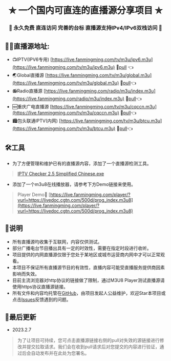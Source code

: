 <h1 align="center"> ✯ 一个国内可直连的直播源分享项目 ✯ </h1>

<h3 align="center">🔕 永久免费 直连访问 完善的台标 直播源支持IPv4/IPv6双栈访问 🔕</h3>

## 🤹‍♂️直播源地址:
- 📺IPTV(IPV6专用) [https://live.fanmingming.com/tv/m3u/ipv6.m3u](https://live.fanmingming.com/tv/m3u/ipv6.m3u) 📑[pull](https://github.com/fanmingming/live/edit/main/tv/m3u/ipv6.m3u) 👈
- 🌏Global直播源 [https://live.fanmingming.com/tv/m3u/global.m3u](https://live.fanmingming.com/tv/m3u/global.m3u) 📑[pull](https://github.com/fanmingming/live/edit/main/tv/m3u/global.m3u)👈
- 📻Radio直播源 [https://live.fanmingming.com/radio/m3u/index.m3u](https://live.fanmingming.com/radio/m3u/index.m3u) 📑[pull](https://github.com/fanmingming/live/edit/main/radio/m3u/index.m3u)👈
- 🆕重庆广电直播源 [https://live.fanmingming.com/tv/m3u/cqccn.m3u](https://live.fanmingming.com/tv/m3u/cqccn.m3u) 📑[pull](https://github.com/fanmingming/live/edit/main/tv/m3u/cqccn.m3u)👈
- 🏙️包头联通IPTV(内网) [https://live.fanmingming.com/tv/m3u/btcu.m3u](https://live.fanmingming.com/tv/m3u/btcu.m3u) 📑[pull](https://github.com/fanmingming/live/edit/main/tv/m3u/btcu.m3u)👈

## 🛠️工具
- 为了方便管理和维护已有的直播源内容，添加了一个直播源检测工具。

> [IPTV Checker 2.5 Simplified Chinese.exe](https://live.fanmingming.com/tools/IPTV-Checker-2.5-Simplified-Chinese.exe)

- 添加了一个m3u8在线播放器，请参考下方Demo链接来使用。

> Player Demo🔗 [https://live.fanmingming.com/player/?vurl=https://livedoc.cgtn.com/500d/prog_index.m3u8](https://live.fanmingming.com/player/?vurl=https://livedoc.cgtn.com/500d/prog_index.m3u8)

## 📖说明
- 所有直播源均收集于互联网，内容仅供测试。
- 部分广播电台节目播出具有一定的时效性，需要在指定时段进行收听。
- 项目提供的内网直播源仅限于您处于某地区或城市运营商内网中才可以正常观看。
- 本项目不保证所有直播源节目的有效性，直播内容可能受直播服务提供商因素影响而失效。
- 目前主流浏览器对http协议的链接做了限制，通过M3U8 Player测试直播源请使用https协议直播源链接。
- 所有文件和内容均托管在[GitHub](https://github.com/fanmingming/live)，由项目发起人公益维护，欢迎Star本项目或点击[Issues](https://github.com/fanmingming/live/issues)反馈遇到的问题。

## 📔最后更新
- 2023.2.7
> 为了让项目可持续，您可点击直播源链接右侧的pull对失效的源链接进行修改并提交拉取请求。我们会在收到pull请求后对您提交的内容进行验证，通过后会自动发布并在此处为您署名。

